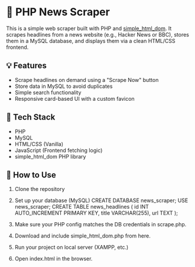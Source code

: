 # 📰 PHP News Scraper

This is a simple web scraper built with PHP and [simple_html_dom](https://simplehtmldom.sourceforge.io). It scrapes headlines from a news website (e.g., Hacker News or BBC), stores them in a MySQL database, and displays them via a clean HTML/CSS frontend.

## 💡 Features

- Scrape headlines on demand using a "Scrape Now" button
- Store data in MySQL to avoid duplicates
- Simple search functionality
- Responsive card-based UI with a custom favicon

## 🧱 Tech Stack

- PHP
- MySQL
- HTML/CSS (Vanilla)
- JavaScript (Frontend fetching logic)
- simple_html_dom PHP library

## 🚀 How to Use

1. Clone the repository
2. Set up your database (MySQL)
   CREATE DATABASE news_scraper;
   USE news_scraper;
   CREATE TABLE news_headlines (
    id INT AUTO_INCREMENT PRIMARY KEY,
     title VARCHAR(255),
     url TEXT
   );

2. Make sure your PHP config matches the DB credentials in scrape.php.
3. Download and include simple_html_dom.php from here.
4. Run your project on local server (XAMPP, etc.)
5. Open index.html in the browser.

